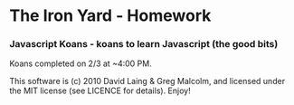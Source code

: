 # The Iron Yard - Homework

### Javascript Koans - koans to learn Javascript (the good bits) #

Koans completed on 2/3 at ~4:00 PM.

This software is (c) 2010 David Laing & Greg Malcolm, and licensed under the MIT license (see
LICENCE for details).  Enjoy!


